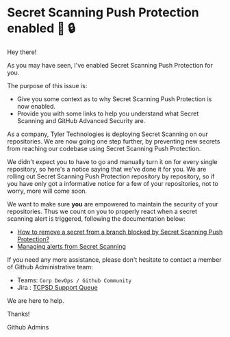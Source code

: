 # Secret Scanning Push Protection enabled :wave: :lock:

Hey there!

As you may have seen, I've enabled Secret Scanning Push Protection for you.


The purpose of this issue is:

- Give you some context as to why Secret Scanning Push Protection is now enabled.
- Provide you with some links to help you understand what Secret Scanning and GitHub Advanced Security are.

As a company, Tyler Technologies is  deploying Secret Scanning on our repositories. We are now going one step further, by preventing new secrets from reaching our codebase using Secret Scanning Push Protection.

We didn't expect you to have to go and manually turn it on for every single repository, so here's a notice saying that we've done it for you.
We are rolling out Secret Scanning Push Protection repository by repository, so if you have only got a informative notice for a few of your repositories, not to worry, more will come soon.

We want to make sure **you** are empowered to maintain the security of your repositories. Thus we count on you to properly react when a secret scanning alert is triggered, following the documentation below:


- [How to remove a secret from a branch blocked by Secret Scanning Push Protection?](https://docs.github.com/en/enterprise-cloud@latest/code-security/secret-scanning/pushing-a-branch-blocked-by-push-protection)
- [Managing alerts from Secret Scanning](https://docs.github.com/en/enterprise-cloud@latest/code-security/secret-scanning/managing-alerts-from-secret-scanning)


If you need any more assistance, please don't hesitate to contact a member of Github Administrative team:
- Teams: `Corp DevOps / Github Community`
- Jira : [TCPSD Support Queue](https://tylerjira.tylertech.com/servicedesk/customer/portal/21)

We are here to help.

Thanks!

Github Admins
